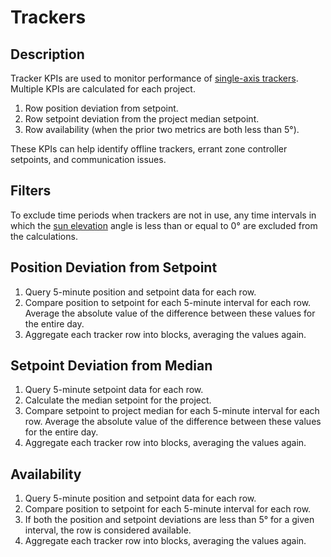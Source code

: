 # Trackers

## Description  
Tracker KPIs are used to monitor performance of <a href="https://pvpmc.sandia.gov/modeling-guide/1-weather-design-inputs/array-orientation/single-axis-tracking/" target="_blank">single-axis trackers</a>. Multiple KPIs are calculated for each project.

1. Row position deviation from setpoint.
2. Row setpoint deviation from the project median setpoint.
3. Row availability (when the prior two metrics are both less than 5°).

These KPIs can help identify offline trackers, errant zone controller setpoints, and communication issues.

## Filters  
To exclude time periods when trackers are not in use, any time intervals in which the <a href="https://en.wikipedia.org/wiki/Solar_zenith_angle" target="_blank">sun elevation</a> angle is less than or equal to 0° are excluded from the calculations.

## Position Deviation from Setpoint  
1. Query 5-minute position and setpoint data for each row.  
2. Compare position to setpoint for each 5-minute interval for each row. Average the absolute value of the difference between these values for the entire day.  
3. Aggregate each tracker row into blocks, averaging the values again.

## Setpoint Deviation from Median  
1. Query 5-minute setpoint data for each row.  
2. Calculate the median setpoint for the project.  
3. Compare setpoint to project median for each 5-minute interval for each row. Average the absolute value of the difference between these values for the entire day.  
4. Aggregate each tracker row into blocks, averaging the values again.

## Availability  
1. Query 5-minute position and setpoint data for each row.  
2. Compare position to setpoint for each 5-minute interval for each row.  
3. If both the position and setpoint deviations are less than 5° for a given interval, the row is considered available.  
4. Aggregate each tracker row into blocks, averaging the values again.

